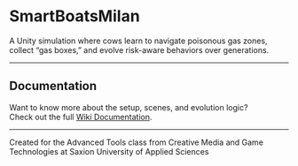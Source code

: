 # SmartBoatsMilan

A Unity simulation where cows learn to navigate poisonous gas zones, collect “gas boxes,” and evolve risk-aware behaviors over generations.

---

## Documentation

Want to know more about the setup, scenes, and evolution logic?  
Check out the full [Wiki Documentation](https://github.com/Zeepreep/SmartBoatsMilan/wiki).

---

Created for the Advanced Tools class from Creative Media and Game Technologies at Saxion University of Applied Sciences
